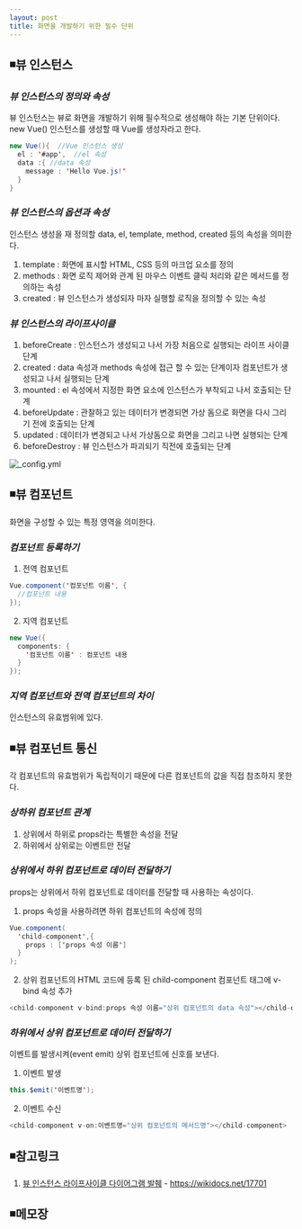 ```yaml
---
layout: post
title: 화면을 개발하기 위한 필수 단위
---
```

## ◾뷰 인스턴스

### ***뷰 인스턴스의 정의와 속성***
뷰 인스턴스는 뷰로 화면을 개발하기 위해 필수적으로 생성해야 하는 기본 단위이다.
new Vue() 인스턴스를 생성할 때 Vue를 생성자라고 한다.
```java
new Vue(){  //Vue 인스턴스 생성
  el : '#app',  //el 속성
  data :{ //data 속성
    message : 'Hello Vue.js!'
  }
}
```

### ***뷰 인스턴스의 옵션과 속성***
인스턴스 생성을 재 정의할 data, el, template, method, created 등의 속성을 의미한다.  
1. template : 화면에 표시할 HTML, CSS 등의 마크업 요소를 정의  
2. methods : 화면 로직 제어와 관계 된 마우스 이벤트 클릭 처리와 같은 메서드를 정의하는 속성  
3. created : 뷰 인스턴스가 생성되자 마자 실행할 로직을 정의할 수 있는 속성  

### ***뷰 인스턴스의 라이프사이클***  
1. beforeCreate : 인스턴스가 생성되고 나서 가장 처음으로 실행되는 라이프 사이클 단계    
2. created :   data 속성과 methods 속성에 접근 할 수 있는 단계이자 컴포넌트가 생성되고 나서 실행되는 단계   
3. mounted : el 속성에서 지정한 화면 요소에 인스턴스가 부착되고 나서 호출되는 단계    
4. beforeUpdate :   관찰하고 있는 데이터가 변경되면 가상 돔으로 화면을 다시 그리기 전에 호출되는 단계    
5. updated : 데이터가 변경되고 나서 가상돔으로 화면을 그리고 나면 실행되는 단계    
6. beforeDestroy : 뷰 인스턴스가 파괴되기 직전에 호출되는 단계  

![_config.yml]({{site.baseurl}}/images/vue_인스턴스_라이프_사이클.jpg )  

## ◾뷰 컴포넌트  
화면을 구성할 수 있는 특정 영역을 의미한다.  
### ***컴포넌트 등록하기***  
1. 전역 컴포넌트  
```java
Vue.component('컴포넌트 이름', {
  //컴포넌트 내용
});
```     
2. 지역 컴포넌트  
```java
new Vue({  
  components: {
    '컴포넌트 이름' : 컴포넌트 내용
  }
});
```

### *지역 컴포넌트와 전역 컴포넌트의 차이*
인스턴스의 유효범위에 있다.

## ◾뷰 컴포넌트 통신
각 컴포넌트의 유효범위가 독립적이기 때문에 다른 컴포넌트의 값을 직접 참조하지 못한다.

### *상하위 컴포넌트 관계*
1. 상위에서 하위로 props라는 특별한 속성을 전달
2. 하위에서 상위로는 이벤트만 전달

### *상위에서 하위 컴포넌트로 데이터 전달하기*
props는 상위에서 하위 컴포넌트로 데이터를 전달할 때 사용하는 속성이다.
1. props 속성을 사용하려면 하위 컴포넌트의 속성에 정의
```java
Vue.component(
  'child-component',{
    props : ['props 속성 이름']
  }
);
```  
2. 상위 컴포넌트의 HTML 코드에 등록 된 child-component 컴포넌트 태그에 v-bind 속성 추가
```java
<child-component v-bind:props 속성 이름="상위 컴포넌트의 data 속성"></child-component>
```   

### *하위에서 상위 컴포넌트로 데이터 전달하기*
이벤트를 발생시켜(event emit) 상위 컴포넌트에 신호를 보낸다.
1. 이벤트 발생  
```java
this.$emit('이벤트명');
```

2. 이벤트 수신   
```java
<child-component v-on:이벤트명="상위 컴포넌트의 메서드명"></child-component>
```

## ◾참고링크  
1. [뷰 인스턴스 라이프사이클 다이어그램 발췌](https://wikidocs.net/17701) - https://wikidocs.net/17701  

## ◾메모장
